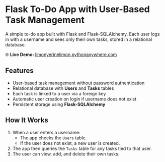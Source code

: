 # Flask To-Do App with User-Based Task Management

A simple to-do app built with Flask and Flask-SQLAlchemy. Each user logs in with a username and sees only their own tasks, stored in a relational database.

🌐 **Live Demo:** [limonyerinelimon.pythonanywhere.com](http://limonyerinelimon.pythonanywhere.com/)

## Features

- User-based task management without password authentication
- Relational database with **Users** and **Tasks** tables
- Each task is linked to a user via a foreign key
- Automatic user creation on login if username does not exist
- Persistent storage using **Flask-SQLAlchemy**

## How It Works

1. When a user enters a username:
   - The app checks the `Users` table.
   - If the user does not exist, a new user is created.
2. The app then queries the `Tasks` table for any tasks tied to that user.
3. The user can view, add, and delete their own tasks.
